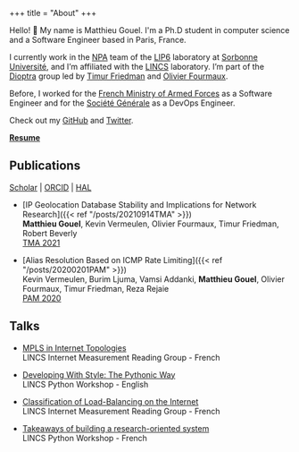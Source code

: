 +++
title = "About"
+++

Hello! :wave: My name is Matthieu Gouel. I'm a Ph.D student in computer science and a Software Engineer based in Paris, France.

I currently work in the [NPA](https://www.lip6.fr/recherche/team.php?acronyme=NPA) team of the [LIP6](https://www.lip6.fr) laboratory at [Sorbonne Université](https://www.sorbonne-universite.fr), and I’m affiliated with the [LINCS](https://www.lincs.fr) laboratory. I’m part of the [Dioptra](https://dioptra.io/about) group led by [Timur Friedman](https://orcid.org/0000-0002-1653-3552) and [Olivier Fourmaux](https://orcid.org/0000-0002-6885-9378).

Before, I worked for the [French Ministry of Armed Forces](https://www.defense.gouv.fr) as a Software Engineer and for the [Société Générale](https://particuliers.societegenerale.fr) as a DevOps Engineer.

Check out my [GitHub](https://github.com/matthieugouel) and [Twitter](https://twitter.com/matthieugouel).

[**Resume**](/pdf/resume.pdf)

## Publications

[Scholar](https://scholar.google.fr/citations?user=Ltb5srIAAAAJ&hl=fr&oi=sra) | [ORCID](https://orcid.org/0000-0003-0579-7023) | [HAL](https://hal.archives-ouvertes.fr/search/index/?q=%2A&authIdHal_s=matthieu-gouel&sort=producedDate_tdate+desc)

* [IP Geolocation Database Stability and Implications for Network Research]({{< ref "/posts/20210914TMA" >}})  
   **Matthieu Gouel**, Kevin Vermeulen, Olivier Fourmaux, Timur Friedman, Robert Beverly  
   [TMA 2021](https://tma.ifip.org)

* [Alias Resolution Based on ICMP Rate Limiting]({{< ref "/posts/20200201PAM" >}})  
   Kevin Vermeulen, Burim Ljuma, Vamsi Addanki, **Matthieu Gouel**, Olivier Fourmaux, Timur Friedman, Reza Rejaie  
   [PAM 2020](https://pam2020.cs.uoregon.edu)


## Talks

* [MPLS in Internet Topologies](https://www.youtube.com/watch?v=lTyAHubVF-I)  
   LINCS Internet Measurement Reading Group - French

* [Developing With Style: The Pythonic Way](https://www.youtube.com/watch?v=ygmoJz1A8Ig)  
   LINCS Python Workshop - English

* [Classification of Load-Balancing on the Internet](https://www.youtube.com/watch?v=tbEpqWaK75U&t=2s)  
   LINCS Internet Measurement Reading Group - French

* [Takeaways of building a research-oriented system](https://www.youtube.com/watch?v=ZdIgTk3vMOQ)  
   LINCS Python Workshop - French
